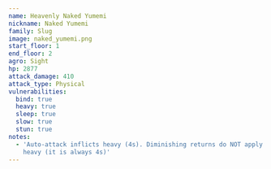 ```yaml
---
name: Heavenly Naked Yumemi
nickname: Naked Yumemi
family: Slug
image: naked_yumemi.png
start_floor: 1
end_floor: 2
agro: Sight
hp: 2877
attack_damage: 410
attack_type: Physical
vulnerabilities:
  bind: true
  heavy: true
  sleep: true
  slow: true
  stun: true
notes:
  - 'Auto-attack inflicts heavy (4s). Diminishing returns do NOT apply to this
    heavy (it is always 4s)'
---
```

